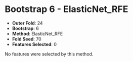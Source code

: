 # Bootstrap 6 - ElasticNet_RFE

- **Outer Fold**: 24
- **Bootstrap**: 6
- **Method**: ElasticNet_RFE
- **Fold Seed**: 70
- **Features Selected**: 0

No features were selected by this method.

